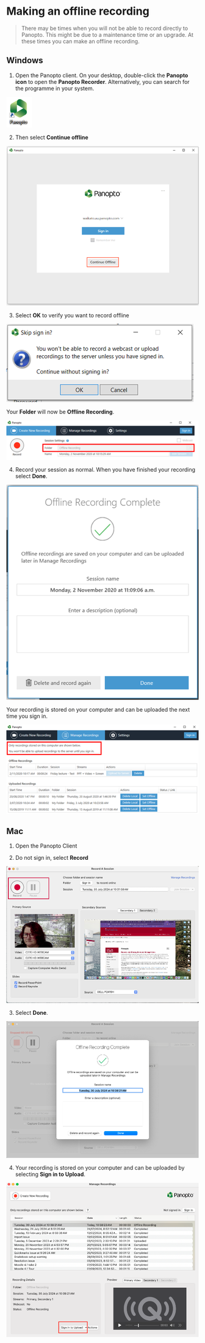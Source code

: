 # Making‌ ‌an‌ ‌offline‌ ‌recording
> There may be times when you will not be able to record directly to Panopto.
>This might be due to a maintenance time or an upgrade.
>At these times you can make an offline recording.

## Windows
1. Open the Panopto client. On your desktop, double-click the **Panopto icon** to open the **Panopto Recorder**. Alternatively, you can search for the programme in your system.

![](images/Panopto-icon.png)

2. Then select **Continue offline**

![](images/panopto-offline-login.png)

3. Select **OK** to verify you want to record offline

![](images/offline-ok.png)

Your **Folder** will now be **Offline Recording**.

![](images/offline-folder.png)

4. Record your session as normal. When you have finished your recording select **Done**.

![](images/staff-panopto-offlinerecordingcomplete-windows-n.png)

Your recording is stored on your computer and can be uploaded the next time you sign in. 

![](images/staff-panopto-offlinerecording-stored-windows-w.PNG)


## Mac
1. Open the Panopto Client

2. Do not sign in, select **Record**

![](images/Offlinemac.png)

3. Select **Done**.

![](images/offlinecomplete.png)



4. Your recording is stored on your computer and can be uploaded by selecting **Sign in to Upload**.

![](images/upload-offline-mac.png)


‌
